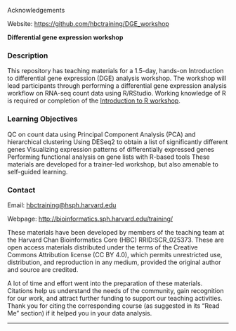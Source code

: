 Acknowledgements

Website: https://github.com/hbctraining/DGE_workshop

**Differential gene expression workshop**

### Description

This repository has teaching materials for a 1.5-day, hands-on Introduction to differential gene expression (DGE) analysis workshop. The workshop will lead participants through performing a differential gene expression analysis workflow on RNA-seq count data using R/RStudio. Working knowledge of R is required or completion of the [Introduction to R workshop](https://hbctraining.github.io/Intro-to-R/).

### Learning Objectives

QC on count data using Principal Component Analysis (PCA) and hierarchical clustering
Using DESeq2 to obtain a list of significantly different genes
Visualizing expression patterns of differentially expressed genes
Performing functional analysis on gene lists with R-based tools
These materials are developed for a trainer-led workshop, but also amenable to self-guided learning.

### Contact

Email: hbctraining@hsph.harvard.edu

Webpage: http://bioinformatics.sph.harvard.edu/training/

These materials have been developed by members of the teaching team at the Harvard Chan Bioinformatics Core (HBC) RRID:SCR_025373. These are open access materials distributed under the terms of the Creative Commons Attribution license (CC BY 4.0), which permits unrestricted use, distribution, and reproduction in any medium, provided the original author and source are credited.

A lot of time and effort went into the preparation of these materials. Citations help us understand the needs of the community, gain recognition for our work, and attract further funding to support our teaching activities. Thank you for citing the corresponding course (as suggested in its “Read Me” section) if it helped you in your data analysis.

****

